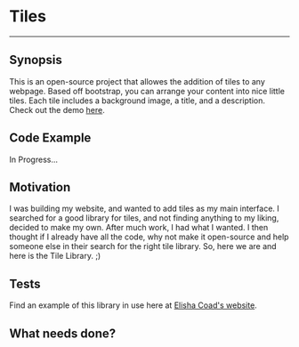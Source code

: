 # Tiles
---

## Synopsis
This is an open-source project that allowes the addition of tiles to any webpage. Based off bootstrap, you can arrange your content into nice little tiles. Each  tile includes a background image, a title, and a description.
Check out the demo [here](http://elishacoad.com/).

## Code Example
In Progress...

## Motivation
I was building my website, and wanted to add tiles as my main interface. I searched for a good library for tiles, and not finding anything to my liking, decided to make my own. After much work, I had what I wanted. I then thought if I already have all the code, why not make it open-source and help someone else in their search for the right tile library. So, here we are and here is the Tile Library. ;)

## Tests
Find an example of this library in use here at [Elisha Coad's website](http://elishacoad.com/).

## What needs done?

